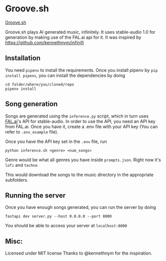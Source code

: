 # Groove.sh

[Groove.sh](images/groove.png)

Groove.sh plays AI generated music, infinitely. It uses stable-audio 1.0 for generation by making use of the FAL.ai api for it. It was inspired by https://github.com/kennethnym/infinifi

## Installation

You need `pipenv` to install the requirements. Once you install pipenv by `pip install pipenv`, you can install the dependencies by doing

```
cd folder/where/you/cloned/repo
pipenv install
```

## Song generation

Songs are generated using the `inference.py` script, which in turn uses [FAL.ai](https://fal.ai)'s API for stable-audio. In order to use the API, you need an API key from FAL.ai. Once you have it, create a .env file with your API key (You can refer to `.env_example` file).

Once you have the API key set in the `.env` file, run
```
python inference.sh <genre> <num_songs>
```
Genre would be what all genres you have inside `prompts.json`. Right now it's `lofi` and `techno`

This would download the songs to the music directory in the appropriate subfolders.

## Running the server

Once you have enough songs generated, you can run the server by doing

```
fastapi dev server.py --host 0.0.0.0 --port 8000
```

You should be able to access your server at `localhost:8000`

## Misc:

Licensed under MIT license
Thanks to @kennethnym for the inspiration.